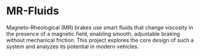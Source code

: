 # MR-Fluids
Magneto-Rheological (MR) brakes use smart fluids that change viscosity in the presence of a magnetic field, enabling smooth, adjustable braking without mechanical friction. This project explores the core design of such a system and analyzes its potential in modern vehicles. 
